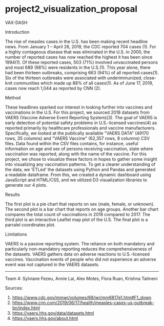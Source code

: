 # project2_visualization_proposal

VAX-DASH

Introduction

The rise of measles cases in the U.S. has been making recent headline news. From January 1 – April 26, 2019, the CDC reported 704 cases (1). For a highly contageous disease that was eliminated in the U.S. in 2000, the number of reported cases has now reached the highest it has been since 1994(1). Of these reported cases, 503 (71%) involved unvaccinated persons and most 689 (98%) were residents in the U.S.(1). This year alone, there had been thirteen outbreaks, comprising 663 (94%) of all reported cases(1). Six of the thirteen outbreaks were associated with underimmunized, close-knit communities which made up 88% of all cases(1). As of June 17, 2019, cases now reach 1,044 as reported by CNN (2).

Method

These headlines sparked our interest in looking further into vaccines and vaccinations in the U.S. For this project, we sourced 2018 datasets from VAERS (Vaccine Adverse Event Reporting System)(3). The goal of VAERS is early detection of potential safety problems in U.S.-licensed vaccines(4) as reported primarily by healthcare professionals and vaccine manufacturers. Specifically, we looked at the publically available "VAERS DATA" (49170 rows, 35 columns) and "VAERS Vaccine" (62,357 rows, 8 columns) CSV files. Data found within the CSV files contains, for instance, useful information on age and sex of persons receiving vaccination, state where vaccination was reported, along with the name of the vaccine. For this project, we chose to visualize these factors in hopes to gather some insight into visualizing any vaccination patterns. To get a clearer understanding of the data, we 'ETLed' the datasets using Python and Pandas and generated a readable dataframe. From this, we created a dynamic dashboard using JavaScript and HTML/CSS, and we utilized D3 visualization libraries to generate our 4 plots. 

Results

The first plot is a pie chart that reports on sex (male, female, or unknown). The second plot is a bar chart that reports on age groups. Another bar chart compares the total count of vaccinations in 2018 compared to 2017. The third plot is an interactive Leaflet map plot of the U.S. The final plot is a parralel coordinates plot.

Limitations

VAERS is a passive reporting system. The reliance on both mandatory and particularly non-mandatory reporting reduces the comprehensiveness of the datasets.
VAERS gathers data on adverse reactions to U.S.-licensed vaccines. Vaccination events of people who did not experience an adverse event was not captured in the VAERS datasets. 

---
Team 4: Sylviane Fezeu, Annie Lai, Alex Motes, Flora Ruan, Krishna Tatineni

Sources:
1. https://www.cdc.gov/mmwr/volumes/68/wr/mm6817e1.htm#F1_down
2. https://www.cnn.com/2019/06/17/health/measles-cases-us-outbreak-bn/index.html
3. https://vaers.hhs.gov/data/datasets.html
4. https://vaers.hhs.gov/about.html
